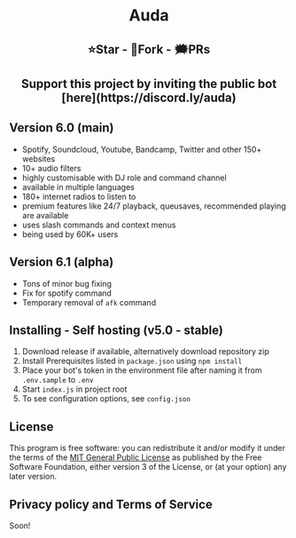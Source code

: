 <h1 align='center'>Auda</h1>
<h2 align='center'>⭐Star - 🍴Fork - 🗯️PRs</h2>
<h2 align='center'>Support this project by inviting the public bot [here](https://discord.ly/auda)</h2>

## Version 6.0 (main)

- Spotify, Soundcloud, Youtube, Bandcamp, Twitter and other 150+ websites 
- 10+ audio filters
- highly customisable with DJ role and command channel
- available in multiple languages 
- 180+ internet radios to listen to 
- premium features like 24/7 playback, queusaves, recommended playing are available
- uses slash commands and context menus 
- being used by 60K+ users 

## Version 6.1 (alpha)

- Tons of minor bug fixing
- Fix for spotify command
- Temporary removal of `afk` command

## Installing - Self hosting (v5.0 - stable)

1. Download release if available, alternatively download repository zip
2. Install Prerequisites listed in `package.json` using `npm install`
3. Place your bot's token in the environment file after naming it from `.env.sample` to `.env`
4. Start ```index.js``` in project root
5. To see configuration options, see `config.json`

## License

This program is free software: you can redistribute it and/or modify
it under the terms of the [MIT General Public License](LICENSE.txt) as published by
the Free Software Foundation, either version 3 of the License, or
(at your option) any later version.

## Privacy policy and Terms of Service

Soon!
